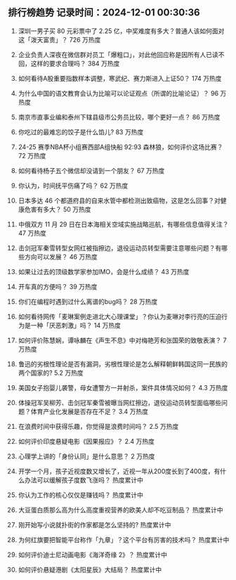 
## 排行榜趋势 记录时间：2024-12-01 00:30:36
  
  1. 深圳一男子买 80 元彩票中了 2.25 亿，中奖难度有多大？普通人该如何面对这「泼天富贵」？ 726 万热度
    
  2. 企业负责人深夜在微信群对员工「爆粗口」，对此他回应称是因所有人已读不回，这样的要求合理吗？ 384 万热度
    
  3. 如何看待A股重要指数样本调整，寒武纪、赛力斯进入上证50？ 174 万热度
    
  4. 为什么中国的语文教育会认为比喻可以论证观点（所谓的比喻论证）？ 96 万热度
    
  5. 南京市直事业编和泰州下辖县级市公务员比较，哪个更好一点？ 86 万热度
    
  6. 你吃过的最难忘的饺子是什么馅儿? 83 万热度
    
  7. 24-25 赛季NBA杯小组赛西部A组快船 92:93 森林狼，如何评价这场比赛？ 72 万热度
    
  8. 如何看待杨子五个微信却没请到一个朋友？ 67 万热度
    
  9. 你认为，时间抚平伤痛了吗？ 62 万热度
    
  10. 日本多达 46 个都道府县的自来水管中都检测出致癌物，这是怎么回事？对健康危害有多大？ 50 万热度
    
  11. 中俄双方 11 月 29 日在日本海相关空域实施战略巡航，有哪些信息值得关注？ 47 万热度
    
  12. 击剑冠军秦雪转型女网红被指擦边，退役运动员转型需要注意哪些问题？有哪些方向可以发展？ 46 万热度
    
  13. 如果让过去的顶级数学家参加IMO，会是什么成绩？ 43 万热度
    
  14. 开车真的方便吗？ 39 万热度
    
  15. 你们在编程时遇到过什么离谱的bug吗？ 28 万热度
    
  16. 如何看待网传「麦琳案例走进北大心理课堂」？你认为麦琳对李行亮的压迫行为是一种「厌恶刺激」吗？ 14 万热度
    
  17. 如何评价陈慧娴，谭咏麟在《声生不息》中对梅艳芳和张国荣的致敬表演？ 7 万热度
    
  18. 鲁迅的劣根性理论是否有漏洞，劣根性理论是怎么解释朝鲜韩国这同一民族的两个国家的? 5.2 万热度
    
  19. 美国女子抱婴儿袭警，母女遭警方一并射杀，案件具体情况如何？ 4.3 万热度
    
  20. 体操冠军吴柳芳、击剑冠军秦雪被曝当网红擦边，退役运动员转型面临哪些问题？体育产业化发展是否存在不足？ 3.4 万热度
    
  21. 在浪费时间中获得乐趣，你觉得是浪费时间吗？ 2.5 万热度
    
  22. 如何评价印度悬疑电影《因果报应》？ 2.4 万热度
    
  23. 心理学上讲的「身份认同」是什么意思？ 2 万热度
    
  24. 开学一个月，孩子近视度数又增长了，近视一年从200度长到了400度，有什么办法可以缓解孩子度数飞涨吗？ 热度累计中
    
  25. 你认为工作的核心仅仅是赚钱吗？ 热度累计中
    
  26. 大豆蛋白质那么高为什么高度重视营养的欧美人却不吃豆制品？ 热度累计中
    
  27. 刚开始写小说就扑街的作家都是怎么坚持的? 热度累计中
    
  28. 为何红旗要把智能平台称作「九章」？这个平台有厉害的技术吗？ 热度累计中
    
  29. 如何评价迪士尼动画电影《海洋奇缘 2》？ 热度累计中
    
  30. 如何评价悬疑港剧《太阳星辰》大结局？ 热度累计中
    